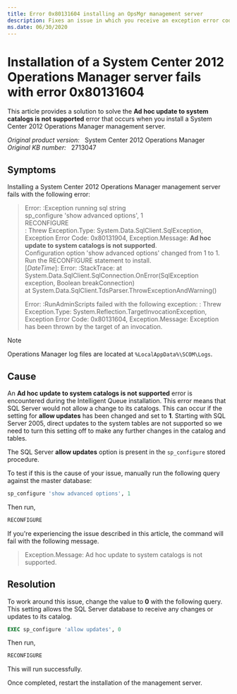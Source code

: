```yaml
---
title: Error 0x80131604 installing an OpsMgr management server
description: Fixes an issue in which you receive an exception error code 0x80131604 during the installation of a System Center 2012 Operations Manager server.
ms.date: 06/30/2020
---
```

# Installation of a System Center 2012 Operations Manager server fails with error 0x80131604

This article provides a solution to solve the **Ad hoc update to system catalogs is not supported** error that occurs when you install a System Center 2012 Operations Manager management server.

_Original product version:_ &nbsp; System Center 2012 Operations Manager  
_Original KB number:_ &nbsp; 2713047

## Symptoms

Installing a System Center 2012 Operations Manager management server fails with the following error:

> Error: :Exception running sql string  
> sp_configure 'show advanced options', 1  
> RECONFIGURE  
> : Threw Exception.Type: System.Data.SqlClient.SqlException, Exception Error Code: 0x80131904, Exception.Message: **Ad hoc update to system catalogs is not supported**.  
> Configuration option 'show advanced options' changed from 1 to 1. Run the RECONFIGURE statement to install.  
> [*DateTime*]: Error: :StackTrace:   at System.Data.SqlClient.SqlConnection.OnError(SqlException exception, Boolean breakConnection)  
> at System.Data.SqlClient.TdsParser.ThrowExceptionAndWarning()
>
> Error: :RunAdminScripts failed with the following exception: : Threw Exception.Type: System.Reflection.TargetInvocationException, Exception Error Code: 0x80131604, Exception.Message: Exception has been thrown by the target of an invocation.

> [!NOTE]
> Operations Manager log files are located at `%LocalAppData%\SCOM\Logs`.

## Cause

An **Ad hoc update to system catalogs is not supported** error is encountered during the Intelligent Queue installation. This error means that SQL Server would not allow a change to its catalogs. This can occur if the setting for **allow updates** has been changed and set to **1**. Starting with SQL Server 2005, direct updates to the system tables are not supported so we need to turn this setting off to make any further changes in the catalog and tables.

The SQL Server **allow updates** option is present in the `sp_configure` stored procedure.

To test if this is the cause of your issue, manually run the following query against the master database:

```sql
sp_configure 'show advanced options', 1
```

Then run,

```sql
RECONFIGURE
```

If you're experiencing the issue described in this article, the command will fail with the following message.

> Exception.Message: Ad hoc update to system catalogs is not supported.

## Resolution

To work around this issue, change the value to **0** with the following query. This setting allows the SQL Server database to receive any changes or updates to its catalog.

```sql
EXEC sp_configure 'allow updates', 0
```

Then run,

```sql
RECONFIGURE
```

This will run successfully.

Once completed, restart the installation of the management server.
